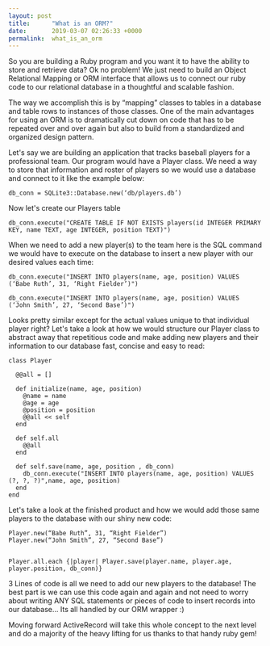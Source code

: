 ```yaml
---
layout: post
title:      "What is an ORM?"
date:       2019-03-07 02:26:33 +0000
permalink:  what_is_an_orm
---
```



So you are building a Ruby program and you want it to have the ability to store and retrieve data? Ok no problem! We just need to build an Object Relational Mapping or ORM interface that allows us to connect our ruby code to our relational database in a thoughtful and scalable fashion.

The way we accomplish this is by “mapping” classes to tables in a database and table rows to instances of those classes. One of the main advantages for using an ORM is to dramatically cut down on code that has to be repeated over and over again but also to build from a standardized and organized design pattern.

Let's say we are building an application that tracks baseball players for a professional team. Our program would have a Player class. We need a way to store that information and roster of players so we would use a database and connect to it like the example below:

`db_conn = SQLite3::Database.new(‘db/players.db’)`

Now let's create our Players table

`db_conn.execute("CREATE TABLE IF NOT EXISTS players(id INTEGER PRIMARY KEY, name TEXT, age INTEGER, position TEXT)")`

When we need to add a new player(s) to the team here is the SQL command we would have to execute on the database to insert a new player with our desired values each time:

```
db_conn.execute("INSERT INTO players(name, age, position) VALUES (‘Babe Ruth’, 31, ‘Right Fielder’)")

db_conn.execute("INSERT INTO players(name, age, position) VALUES (‘John Smith’, 27, ‘Second Base’)")
```

Looks pretty similar except for the actual values unique to that individual player right? Let's take a look at how we would structure our Player class to abstract away that repetitious code and make adding new players and their information to our database fast, concise and easy to read:

```
class Player
 
  @@all = []
 
  def initialize(name, age, position)
    @name = name
    @age = age
    @position = position
    @@all << self
  end
 
  def self.all
    @@all
  end
 
  def self.save(name, age, position , db_conn)
    db_conn.execute("INSERT INTO players(name, age, position) VALUES (?, ?, ?)",name, age, position)
  end
end
```

Let's take a look at the finished product and how we would add those same players to the database with our shiny new code:

```
Player.new(“Babe Ruth”, 31, “Right Fielder”)
Player.new(“John Smith”, 27, “Second Base”)


Player.all.each {|player| Player.save(player.name, player.age, player.position, db_conn)}
```

3 Lines of code is all we need to add our new players to the database! The best part is we can use this code again and again and not need to worry about writing ANY SQL statements or pieces of code to insert records into our database… Its all handled by our ORM wrapper :)

Moving forward ActiveRecord will take this whole concept to the next level and do a majority of the heavy lifting for us thanks to that handy ruby gem!

